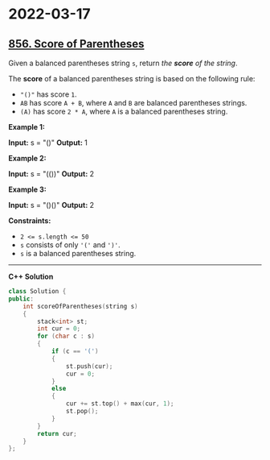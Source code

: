 # 2022-03-17

## [856. Score of Parentheses](https://leetcode.com/problems/score-of-parentheses/)

Given a balanced parentheses string `s`, return _the **score** of the string_.

The **score** of a balanced parentheses string is based on the following rule:

- `"()"` has score `1`.
- `AB` has score `A + B`, where `A` and `B` are balanced parentheses strings.
- `(A)` has score `2 * A`, where `A` is a balanced parentheses string.

**Example 1:**

**Input:** s = "()"
**Output:** 1

**Example 2:**

**Input:** s = "(())"
**Output:** 2

**Example 3:**

**Input:** s = "()()"
**Output:** 2

**Constraints:**

- `2 <= s.length <= 50`
- `s` consists of only `'('` and `')'`.
- `s` is a balanced parentheses string.

---

**C++ Solution**

```c++
class Solution {
public:
    int scoreOfParentheses(string s)
    {
        stack<int> st;
        int cur = 0;
        for (char c : s)
        {
            if (c == '(')
            {
                st.push(cur);
                cur = 0;
            }
            else
            {
                cur += st.top() + max(cur, 1);
                st.pop();
            }
        }
        return cur;
    }
};
```
